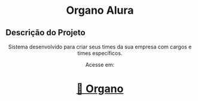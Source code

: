 <h1 align="center">Organo Alura</h1>

## Descrição do Projeto
<p align="center">Sistema desenvolvido para criar seus times da sua empresa com cargos e times específicos.</p>

<p align="center">Acesse em:</p>
<h1 align="center">
    <a href="https://new-organo2.vercel.app">🔗 Organo</a>
</h1>
